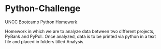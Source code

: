 # Python-Challenge
UNCC Bootcamp Python Homework

Homework in which we are to analyze data between two different projects, PyBank and PyPoll. Once analyzed, data is to be printed via python in a text file and placed in folders titled Analysis.
